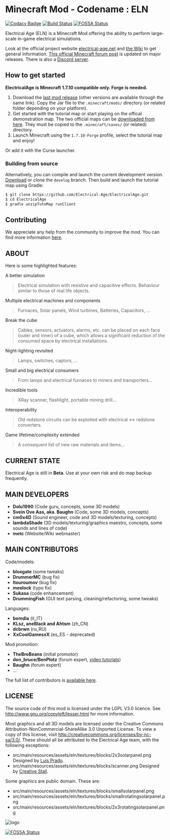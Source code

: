 # Minecraft Mod - Codename : ELN

[![Codacy Badge](https://api.codacy.com/project/badge/Grade/fc9e1c9a05a04d2e81a618fc6832ff71)](https://app.codacy.com/app/Baughn/ElectricalAge?utm_source=github.com&utm_medium=referral&utm_content=Electrical-Age/ElectricalAge&utm_campaign=Badge_Grade_Settings)
[![Build Status](https://travis-ci.org/Electrical-Age/ElectricalAge.svg?branch=1.7.10-MNA)](https://travis-ci.org/Electrical-Age/ElectricalAge)
[![FOSSA Status](https://app.fossa.io/api/projects/git%2Bgithub.com%2FElectrical-Age%2FElectricalAge.svg?type=shield)](https://app.fossa.io/projects/git%2Bgithub.com%2FElectrical-Age%2FElectricalAge?ref=badge_shield)

Electrical Age (ELN) is a Minecraft Mod offering the ability to perform large-scale in-game electrical simulations.

Look at the official project website [electrical-age.net](https://electrical-age.net/) and [the Wiki](http://wiki.electrical-age.net/) to get general information. [This official Minecraft forum post](http://www.minecraftforum.net/topic/2741783-172forge-electrical-age-mod-beta-146/) is updated on major releases. There is also a [Discord server](https://discord.gg/YjK2JAD).

## How to get started

**ElectricalAge is Minecraft 1.7.10 compatible only. Forge is needed.**

1. Download the [last mod release](https://minecraft.curseforge.com/projects/electrical-age) (other versions are available through the same link). Copy the Jar file to the `.minecraft/mods/` directory (or related folder depending on your platform).
2. Get started with the tutorial map or start playing on the offical demonstration map. The two official maps can be [downloaded from here](https://github.com/Electrical-Age/ElectricalAge/releases/download/BETA-1.10/ElectricalAge_tutorialMap_BETA-1.9_r41.zip). They must be copied to the `.minecraft/saves/` (or related) directory.
3. Launch Minecraft using the `1.7.10-Forge` profile, select the tutorial map and enjoy!

Or add it with the Curse launcher.

### Building from source

Alternatively, you can compile and launch the current development version.
[Download](https://github.com/Electrical-Age/ElectricalAge/archive/develop.zip) or clone the `develop` branch. Then build and launch the tutorial map using Gradle:

```sh
$ git clone https://github.com/Electrical-Age/ElectricalAge.git
$ cd ElectricalAge
$ gradle unzipTutoMap runClient
```

## Contributing

We appreciate any help from the community to improve the mod. You can find more information [here](./CONTRIBUTING.md).

## ABOUT

Here is some highlighted features:

A better simulation
> Electrical simulation with resistive and capacitive effects. Behaviour similar to those of real life objects.

Multiple electrical machines and components
> Furnaces, Solar panels, Wind turbines, Batteries, Capacitors, ...

Break the cube
> Cables, sensors, actuators, alarms, etc. can be placed on each face (outer and inner) of a cube, which allows a significant reduction of the consumed space by electrical installations.

Night-lighting revisited
> Lamps, switches, captors, ...

Small and big electrical consumers
> From lamps and electrical furnaces to miners and transporters...

Incredible tools
> XRay scanner, flashlight, portable mining drill...

Interoperability
> Old redstone circuits can be exploited with electrical <-> redstone converters.

Game lifetime/complexity extended
> A consequent list of new raw materials and items...

## CURRENT STATE

Electrical Age is still in **Beta**.
Use at your own risk and do map backup frequently.

## MAIN DEVELOPERS

- **Dolu1990** (Code guru, concepts, some 3D models)
- **Svein Ove Aas, aka. Baughn** (Code, some 3D models, concepts)
- **cm0x4D** (Sound engineer, code and 3D models/texturing, concepts)
- **lambdaShade** (3D models/texturing/graphics maestro, concepts, some sounds and lines of code)
- **metc** (Website/Wiki webmaster)

## MAIN CONTRIBUTORS

Code/models:

- **bloxgate** (some tweaks)
- **DrummerMC** (bug fix)
- **ltouroumov** (bug fix)
- **meelock** (typo fix)
- **Sukasa** (code enhancement)
- **DrummingFish** (GUI text parsing, cleaning/refactoring, some tweaks)

Languages:

- **bomdia** (it_IT)
- **KLsz, aneBlack and Ahtsm** (zh_CN)
- **dcbrwn** (ru_RU)
- **XxCoolGamesxX** (es_ES - deprecated)

Mod promotion:

- **TheBroBeans** (initial promotor)
- **don_bruce/BenPlotz** (forum expert, [video tutorials](https://www.youtube.com/channel/UCRYhOQhspQqIBvL8kiDu2Rw))
- **Baughn** (forum expert)
- ...

The full list of contributors is [available here](https://github.com/Electrical-Age/ElectricalAge/graphs/contributors).

## LICENSE

The source code of this mod is licensed under the LGPL V3.0 licence. See http://www.gnu.org/copyleft/lesser.html for more information.

Most graphics and all 3D models are licensed under the Creative Commons Attribution-NonCommercial-ShareAlike 3.0 Unported License. To view a copy of this license, visit http://creativecommons.org/licenses/by-nc-sa/3.0/. These should all be attributed to the Electrical Age team, with the following exceptions:

- src/main/resources/assets/eln/textures/blocks/2x3solarpanel.png
  Designed by [Luis Prado](https://thenounproject.com/Luis/).
- src/main/resources/assets/eln/textures/blocks/scanner.png
  Designed by [Creative Stall](https://thenounproject.com/creativestall/).

Some graphics are public domain. These are:

- src/main/resources/assets/eln/textures/blocks/smallsolarpanel.png
- src/main/resources/assets/eln/textures/blocks/smallrotatingsolarpanel.png
- src/main/resources/assets/eln/textures/blocks/2x3rotatingsolarpanel.png

![logo](https://raw.githubusercontent.com/Electrical-Age/electrical-age.github.io/master/assets/favicon.ico)


[![FOSSA Status](https://app.fossa.io/api/projects/git%2Bgithub.com%2FElectrical-Age%2FElectricalAge.svg?type=large)](https://app.fossa.io/projects/git%2Bgithub.com%2FElectrical-Age%2FElectricalAge?ref=badge_large)
